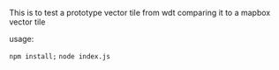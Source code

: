 This is to test a prototype vector tile from wdt comparing it to a mapbox vector tile

usage:

`npm install;`
`node index.js`
